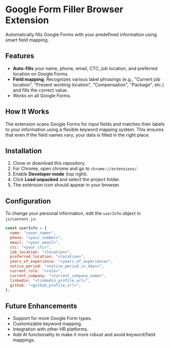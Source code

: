 # Google Form Filler Browser Extension

Automatically fills Google Forms with your predefined information using smart field mapping.

## Features

- **Auto-fills** your name, phone, email, CTC, job location, and preferred location on Google Forms.
- **Field mapping**: Recognizes various label phrasings (e.g., "Current job location", "Present working location", "Compensation", "Package", etc.) and fills the correct value.
- Works on all Google Forms.

## How It Works

The extension scans Google Forms for input fields and matches their labels to your information using a flexible keyword mapping system. This ensures that even if the field names vary, your data is filled in the right place.

## Installation

1. Clone or download this repository.
2. For Chrome, open chrome and go to `chrome://extensions/`.
3. Enable **Developer mode** (top right).
4. Click **Load unpacked** and select the project folder.
5. The extension icon should appear in your browser.

## Configuration

To change your personal information, edit the `userInfo` object in `js/content.js`:

```js
const userInfo = {
  name: "<your_name>",
  phone: "<your_number>",
  email: "<your_email>",
  ctc: "<your_ctc>",
  job_location: "<location>",
  preferred_location: "<location>",
  years_of_experience: "<years_of_experience>",
  notice_period: "<notice_period_in_days>",
  current_role: "<role>",
  current_company: "<current_company_name>",
  linkedin: "<linkedin_profile_url>",
  github: "<github_profile_url>",
};
```

## Future Enhancements
- Support for more Google Form types.
- Customizable keyword mapping.
- Integration with other HR platforms.
- Add AI functionality to make it more robust and avoid keyword/field mappings.